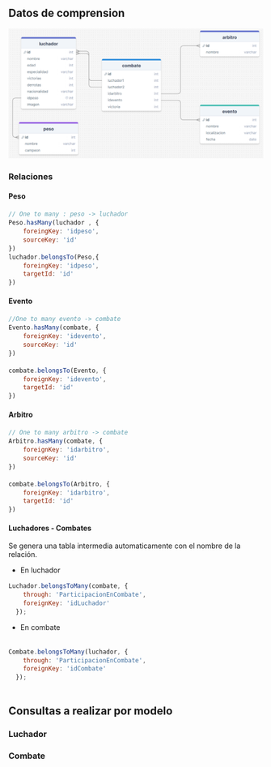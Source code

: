 ## Datos de comprension
![diagrama de datos](./basedatos/diagrama-ufc.png)
### Relaciones
#### Peso
```javaScript
// One to many : peso -> luchador
Peso.hasMany(luchador , {
    foreingKey: 'idpeso',
    sourceKey: 'id'
})
luchador.belongsTo(Peso,{
    foreingKey: 'idpeso',
    targetId: 'id'
})
```
#### Evento
```javaScript
//One to many evento -> combate
Evento.hasMany(combate, {
    foreignKey: 'idevento',
    sourceKey: 'id'
})

combate.belongsTo(Evento, {
    foreignKey: 'idevento',
    targetId: 'id'
})
```
#### Arbitro
```javaScript
// One to many arbitro -> combate
Arbitro.hasMany(combate, {
    foreignKey: 'idarbitro',
    sourceKey: 'id'
})

combate.belongsTo(Arbitro, {
    foreignKey: 'idarbitro',
    targetId: 'id'
})
```
#### Luchadores - Combates 
Se genera una tabla intermedia automaticamente con el nombre de la relación.
- En luchador
```javaScript
Luchador.belongsToMany(combate, {
    through: 'ParticipacionEnCombate',
    foreignKey: 'idLuchador'
  });
```
- En combate 
```javaScript

Combate.belongsToMany(luchador, {
    through: 'ParticipacionEnCombate',
    foreignKey: 'idCombate'
  });
  
```


## Consultas a realizar por modelo

### Luchador



### Combate
